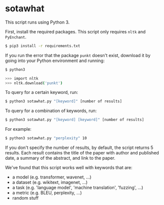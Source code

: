 # sotawhat

This script runs using Python 3.

First, install the required packages. This script only requires ``nltk`` and ``PyEnchant``.

```bash
$ pip3 install -r requirements.txt
```

If you run the error that the package ``punkt`` doesn't exist, download it by going into your Python environment and running:

```bash
$ python3

>>> import nltk
>>> nltk.download('punkt')
```

To query for a certain keyword, run:

```bash
$ python3 sotawhat.py "[keyword]" [number of results]
```

To query for a combination of keywords, run:

```bash
$ python3 sotawhat.py "[keyword] [keyword]" [number of results]
```

For example:

```bash
$ python3 sotawhat.py "perplexity" 10
```

If you don't specify the number of results, by default, the script returns 5 results. Each result contains the title of the paper with author and published date, a summary of the abstract, and link to the paper.

We've found that this script works well with keywords that are:
+ a model (e.g. transformer, wavenet, ...)
+ a dataset (e.g. wikitext, imagenet, ...)
+ a task (e.g. 'language model', 'machine translation', 'fuzzing', ...)
+ a metric (e.g. BLEU, perplexity, ...)
+ random stuff
